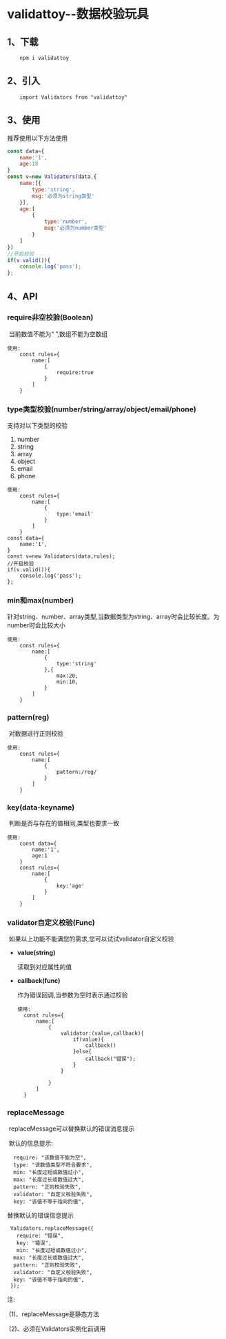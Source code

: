 # validattoy--数据校验玩具

## 1、下载

```
	npm i validattoy
```

## 2、引入

```
	import Validators from "validattoy"
```

## 3、使用

推荐使用以下方法使用

```js
const data={
	name:'1',
	age:18
}
const v=new Validators(data,{
	name:[{
		type:'string',
		msg:'必须为string类型'
	}],
	age:[
		{
			type:'number',
			msg:'必须为number类型'
		}
	]
})  
//开启校验
if(v.valid()){
    console.log('pass');
};
```

## 4、API

### require非空校验(Boolean)

​	当前数值不能为“ ”,数组不能为空数组

```
使用:
	const rules={
		name:[
			{
				require:true
			}
		]
	}
```



### type类型校验(number/string/array/object/email/phone)

支持对以下类型的校验

1. number
2. string
3. array
4. object
5. email
6. phone

```
使用:
	const rules={
		name:[
			{
				type:'email'
			}
		]
	}
const data={
	name:'1',
}
const v=new Validators(data,rules);  
//开启校验
if(v.valid()){
    console.log('pass');
};	
```

### min和max(number)

​	针对string、number、array类型,当数据类型为string、array时会比较长度。为number时会比较大小

```
使用:
	const rules={
		name:[
			{
				type:'string'
			},{
				max:20,
				min:10,
			}
		]
	}
```

###  pattern(reg)

​	对数据进行正则校验

```
使用:
	const rules={
		name:[
			{
				pattern:/reg/
			}
		]
	}
```

### key(data-keyname)

​	判断是否与存在的值相同,类型也要求一致

```
使用:
	const data={
		name:'1',
		age:1
	}
	const rules={
		name:[
			{
				key:'age'
			}
		]
	}
```

###  validator自定义校验(Func)

​	如果以上功能不能满您的需求,您可以试试validator自定义校验

- **value(string)**

  读取到对应属性的值

- **callback(func)**

  作为错误回调,当参数为空时表示通过校验

  ```
  使用:
  	const rules={
  		name:[
  			{
  				validator:(value,callback){
  					if(value){
  						callback()
  					}else{
  						callback("错误");
  					}
  				}
  				
  			}
  		]
  	}
  ```

### replaceMessage

​	replaceMessage可以替换默认的错误消息提示

​	默认的信息提示:

```
  require: "该数值不能为空",
  type: "该数值类型不符合要求",
  min: "长度过短或数值过小",
  max: "长度过长或数值过大",
  pattern: "正则校验失败",
  validator: "自定义校验失败",
  key: "该值不等于指向的值",
```

替换默认的错误信息提示

```
 Validators.replaceMessage({
   require: "错误",
   key: "错误",
   min: "长度过短或数值过小",
  max: "长度过长或数值过大",
  pattern: "正则校验失败",
  validator: "自定义校验失败",
  key: "该值不等于指向的值",
 });
```

注:

​	(1)、replaceMessage是静态方法

​	(2)、必须在Validators实例化前调用
